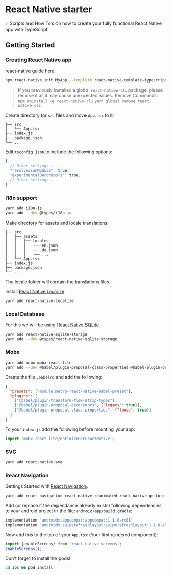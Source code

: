 # React Native starter
💡 Scripts and How To's on how to create your fully functional React Native app with TypeScript!

## Getting Started

### Creating React Native app
react-native guide [here](https://facebook.github.io/react-native/docs/getting-started).

```bash
npx react-native init MyApp --template react-native-template-typescript
```

> If you previously installed a global `react-native-cli` package, please remove it as it may cause unexpected issues. Remove Commands:
> `npm uninstall -g react-native-cli`
> `yarn global remove react-native-cli`

Create directory for `src` files and move `App.tsx` to it:

```
├── src
│   └── App.tsx
├── index.js
├── package.json
└── ...
```

Edit `tsconfig.json` to include the following options:
```javascript
{
  // Other settings ...
  "resolveJsonModule": true,
  "experimentalDecorators": true,
  // Other settings ...
}
```

### i18n support

```bash
yarn add i18n-js
yarn add --dev @types/i18n-js
```

Make directory for assets and locale translations:

```
├── src
│   ├── assets
│   │   ├── locales
│   │   │   ├── en.json
│   │   │   ├── de.json
│   │   │   └── ...
│   └── App.tsx
├── index.js
├── package.json
└── ...
```

The locale folder will contain the translations files.

Install [React Native Localize](https://github.com/react-native-community/react-native-localize):
```bash
yarn add react-native-localize
```

### Local Database

For this we will be using [React Native SQLite](https://github.com/andpor/react-native-sqlite-storage).

```bash
yarn add react-native-sqlite-storage
yarn add --dev @types/react-native-sqlite-storage
```


### Mobx

```bash
yarn add mobx mobx-react-lite
yarn add --dev @babel/plugin-proposal-class-properties @babel/plugin-proposal-decorators
```

Create the file `.babelrc` and add the following:
```json
{
  "presets": ["module:metro-react-native-babel-preset"],
  "plugins": [
    ["@babel/plugin-transform-flow-strip-types"],
    ["@babel/plugin-proposal-decorators", {"legacy": true}],
    ["@babel/plugin-proposal-class-properties", {"loose": true}]
  ]
}
```

To your `index.js` add the following before mounting your app:
```javascript
import 'mobx-react-lite/optimizeForReactNative';
```

### SVG
```bash
yarn add react-native-svg
```

### React Navigation

Gettings Started with [React Navigation](https://reactnavigation.org/docs/en/getting-started.html).

```bash
yarn add react-navigation react-native-reanimated react-native-gesture-handler react-native-screens
```

Add (or replace if the dependancie already exists) following dependencies to your android project in the file: `android/app/build.gradle`:

```gradle
implementation 'androidx.appcompat:appcompat:1.1.0-rc01'
implementation 'androidx.swiperefreshlayout:swiperefreshlayout:1.1.0-alpha02'
```

Now add this to the top of your `App.tsx` (Your first rendered component):
```javascript
import {enableScreens} from 'react-native-screens';
enableScreens();
```



Don't forget to install the pods!
```bash
cd ios && pod install
```



